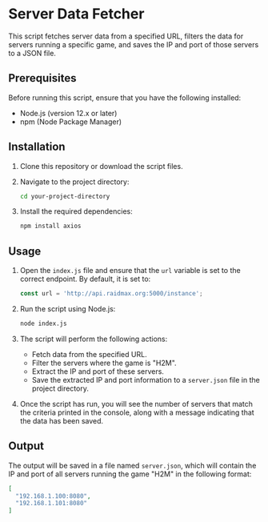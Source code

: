# Server Data Fetcher

This script fetches server data from a specified URL, filters the data for servers running a specific game, and saves the IP and port of those servers to a JSON file.

## Prerequisites

Before running this script, ensure that you have the following installed:

- Node.js (version 12.x or later)
- npm (Node Package Manager)

## Installation

1. Clone this repository or download the script files.
2. Navigate to the project directory:

    ```bash
    cd your-project-directory
    ```

3. Install the required dependencies:

    ```bash
    npm install axios
    ```

## Usage

1. Open the `index.js` file and ensure that the `url` variable is set to the correct endpoint. By default, it is set to:

    ```javascript
    const url = 'http://api.raidmax.org:5000/instance';
    ```

2. Run the script using Node.js:

    ```bash
    node index.js
    ```

3. The script will perform the following actions:
   - Fetch data from the specified URL.
   - Filter the servers where the game is "H2M".
   - Extract the IP and port of these servers.
   - Save the extracted IP and port information to a `server.json` file in the project directory.

4. Once the script has run, you will see the number of servers that match the criteria printed in the console, along with a message indicating that the data has been saved.

## Output

The output will be saved in a file named `server.json`, which will contain the IP and port of all servers running the game "H2M" in the following format:

```json
[
  "192.168.1.100:8080",
  "192.168.1.101:8080"
]
